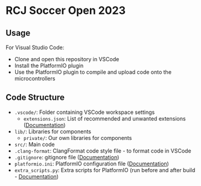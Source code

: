 # RCJ Soccer Open 2023

## Usage

For Visual Studio Code:

- Clone and open this repository in VSCode
- Install the PlatformIO plugin
- Use the PlatformIO plugin to compile and upload code onto the microcontrollers

## Code Structure
- `.vscode/`: Folder containing VSCode workspace settings
    - `extensions.json`: List of recommended and unwanted extensions ([Documentation](https://code.visualstudio.com/docs/editor/extension-gallery#_workspace-recommended-extensions))
- `lib/`: Libraries for components
    - `private/`: Our own libraries for components
- `src/`: Main code
- `.clang-format`: ClangFormat code style file - to format code in VSCode
- `.gitignore`: gitignore file ([Documentation](https://git-scm.com/docs/gitignore))
- `platformio.ini`: PlatformIO configuration file ([Documentation](https://docs.platformio.org/en/stable/projectconf/index.html))
- `extra_scripts.py`: Extra scripts for PlatformIO (run before and after build - [Documentation](https://docs.platformio.org/en/latest/scripting/actions.html))
